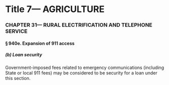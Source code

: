 
# Title 7— AGRICULTURE
### CHAPTER 31— RURAL ELECTRIFICATION AND TELEPHONE SERVICE
#### § 940e. Expansion of 911 access
##### (b) Loan security

Government-imposed fees related to emergency communications (including State or local 911 fees) may be considered to be security for a loan under this section.
